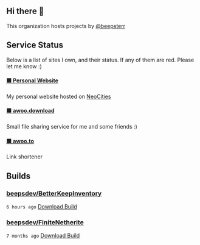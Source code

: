 ## Hi there 👋

This organization hosts projects by [@beepsterr](https://github.com/BeepSterr)
## Service Status
Below is a list of sites I own, and their status. 
If any of them are red. Please let me know :)


#### [🟩 Personal Website](https://beeps.dev)

My personal website hosted on [NeoCities](https://neocities.org/)
#### [🟩 awoo.download](https://awoo.download)

Small file sharing service for me and some friends :)
#### [🟩 awoo.to](https://awoo.to/shorten)

Link shortener

## Builds
### [beepsdev/BetterKeepInventory](https://github.com/beepsdev/BetterKeepInventory)

`6 hours ago` [Download Build](https://github.com/beepsdev/BetterKeepInventory/suites/9601650258/artifacts/457985526)
### [beepsdev/FiniteNetherite](https://github.com/beepsdev/FiniteNetherite)

`7 months ago` [Download Build](https://github.com/beepsdev/FiniteNetherite/suites/6362450050/artifacts/229833502)

